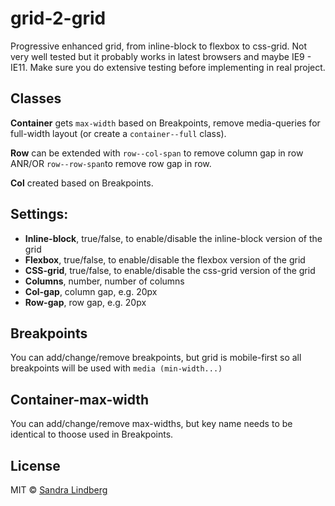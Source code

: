 # grid-2-grid
Progressive enhanced grid, from inline-block to flexbox to css-grid. Not very well tested but it probably works in latest browsers and maybe IE9 - IE11. Make sure you do extensive testing before implementing in real project. 

## Classes
__Container__ gets `max-width` based on Breakpoints, remove media-queries for full-width layout (or create a `container--full` class). 

__Row__ can be extended with `row--col-span` to remove column gap in row ANR/OR `row--row-span`to remove row gap in row.

__Col__ created based on Breakpoints.

## Settings:
* __Inline-block__, true/false, to enable/disable the inline-block version of the grid
* __Flexbox__, true/false, to enable/disable the flexbox version of the grid
* __CSS-grid__, true/false, to enable/disable the css-grid version of the grid
* __Columns__, number, number of columns
* __Col-gap__, column gap, e.g. 20px
* __Row-gap__, row gap, e.g. 20px

## Breakpoints
You can add/change/remove breakpoints, but grid is mobile-first so all breakpoints will be used with `media (min-width...)`

## Container-max-width
You can add/change/remove max-widths, but key name needs to be identical to thoose used in Breakpoints. 

## License
MIT © [Sandra Lindberg](https://github.com/sandralindberg)
